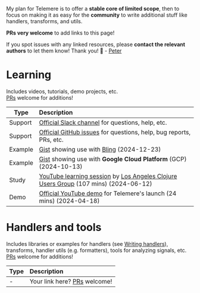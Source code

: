 My plan for Telemere is to offer a **stable core of limited scope**, then to focus on making it as easy for the **community** to write additional stuff like handlers, transforms, and utils.

**PRs very welcome** to add links to this page!

If you spot issues with any linked resources, please **contact the relevant authors** to let them know! Thank you! 🙏 - [Peter](https://www.taoensso.com)

# Learning

Includes videos, tutorials, demo projects, etc.  
[PRs](../wiki#contributions-welcome) welcome for additions!

| Type    | Description                                                                                                                                                                                    |
| ------- | :--------------------------------------------------------------------------------------------------------------------------------------------------------------------------------------------- |
| Support | [Official Slack channel](https://www.taoensso.com/telemere/slack) for questions, help, etc.                                                                                                    |
| Support | [Official GitHub issues](https://github.com/taoensso/telemere/issues) for questions, help, bug reports, PRs, etc.                                                                              |
| Example | [Gist](https://gist.github.com/ptaoussanis/f8a80f85d3e0f89b307a470ce6e044b5) showing use with [Bling](https://github.com/paintparty/bling) (2024-12-23)                                        |
| Example | [Gist](https://gist.github.com/xlfe/e9e2cf23bd1dddcbb2fbd77ce31dcc8b) showing use with **Google Cloud Platform** (GCP) (2024-10-13)                                                            |
| Study   | [YouTube learning session](https://www.youtube.com/watch?v=uyApiNg6h7Y) by [Los Angeles Clojure Users Group](https://www.meetup.com/los-angeles-clojure-users-group/)  (107 mins) (2024-06-12) |
| Demo    | [Official YouTube demo](https://www.youtube.com/watch?v=-L9irDG8ysM) for Telemere's launch (24 mins) (2024-04-18)                                                                              |

# Handlers and tools

Includes libraries or examples for handlers (see [Writing handlers](./4-Handlers#writing-handlers)), transforms, handler utils (e.g. formatters), tools for analyzing signals, etc. [PRs](../wiki#contributions-welcome) welcome for additions!

| Type | Description                                                   |
| ---- | :------------------------------------------------------------ |
| -    | Your link here? [PRs](../wiki#contributions-welcome) welcome! |

